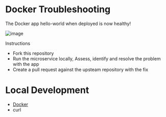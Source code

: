 # Docker Troubleshooting

The Docker app hello-world when deployed is now healthy! 

![image](https://user-images.githubusercontent.com/114646597/193172557-1fb6b23a-e0cb-4904-b5c8-bff1b87f4e6a.png)


Instructions
- Fork this repository
- Run the microservice locally, Assess, identify and resolve the problem with the app
- Create a pull request against the upsteam repository with the fix


# Local Development
- [Docker](https://docs.docker.com/engine/install/)
- curl
